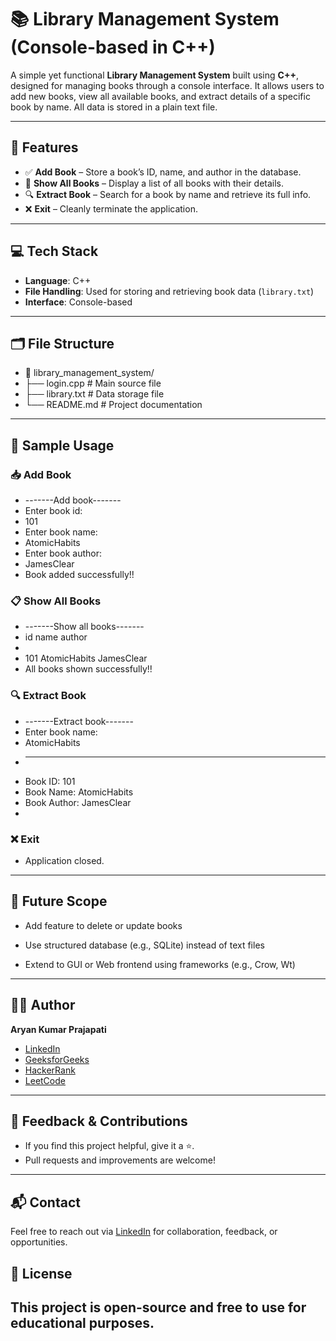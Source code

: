 # 📚 Library Management System (Console-based in C++)

A simple yet functional **Library Management System** built using **C++**, designed for managing books through a console interface. It allows users to add new books, view all available books, and extract details of a specific book by name. All data is stored in a plain text file.

---

## 🚀 Features

- ✅ **Add Book** – Store a book’s ID, name, and author in the database.
- 📖 **Show All Books** – Display a list of all books with their details.
- 🔍 **Extract Book** – Search for a book by name and retrieve its full info.
- ❌ **Exit** – Cleanly terminate the application.

---

## 💻 Tech Stack

- **Language**: C++
- **File Handling**: Used for storing and retrieving book data (`library.txt`)
- **Interface**: Console-based

---

## 🗂️ File Structure

- 📁 library_management_system/
- ├── login.cpp # Main source file
- ├── library.txt # Data storage file
- └── README.md # Project documentation


---

## 📌 Sample Usage
### 📥 Add Book

- -------Add book-------
- Enter book id:
- 101
- Enter book name:
- AtomicHabits
- Enter book author:
- JamesClear
- Book added successfully!!

### 📋 Show All Books

- -------Show all books-------
- id      name        author
- 
- 101     AtomicHabits    JamesClear
- All books shown successfully!!

### 🔍 Extract Book

- -------Extract book-------
- Enter book name:
- AtomicHabits
- ________________
- Book ID: 101
- Book Name: AtomicHabits
- Book Author: JamesClear
- 

### ❌ Exit

- Application closed.

---

## 🔮 Future Scope

- Add feature to delete or update books

- Use structured database (e.g., SQLite) instead of text files

- Extend to GUI or Web frontend using frameworks (e.g., Crow, Wt)

 ---

 
## 🧑‍💻 Author

**Aryan Kumar Prajapati**

- [LinkedIn](https://www.linkedin.com/in/aryankumar2006)
- [GeeksforGeeks](https://www.geeksforgeeks.org/user/aryan20brsg/)
- [HackerRank](https://www.hackerrank.com/profile/aryan2006bui)
- [LeetCode](https://leetcode.com/u/Aryan_kr08/)

---

## 🌟 Feedback & Contributions

- If you find this project helpful, give it a ⭐.  
- Pull requests and improvements are welcome!

---

## 📬 Contact

Feel free to reach out via [LinkedIn](https://www.linkedin.com/in/aryankumar2006) for collaboration, feedback, or opportunities.

## 📜 License
This project is open-source and free to use for educational purposes.
---





